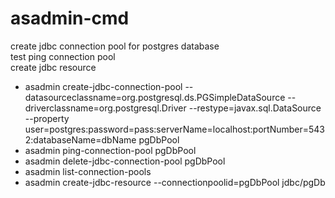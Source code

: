 # asadmin-cmd
create jdbc connection pool for postgres database<br>
test ping connection pool<br>
create jdbc resource<br>
<ul>
<li>
asadmin create-jdbc-connection-pool --datasourceclassname=org.postgresql.ds.PGSimpleDataSource --driverclassname=org.postgresql.Driver --restype=javax.sql.DataSource --property user=postgres:password=pass:serverName=localhost:portNumber=5432:databaseName=dbName pgDbPool
</li>
<li>
asadmin ping-connection-pool pgDbPool
</li>
<li>
asadmin delete-jdbc-connection-pool pgDbPool
</li>
<li>
asadmin list-connection-pools
</li>
<li>
asadmin create-jdbc-resource --connectionpoolid=pgDbPool jdbc/pgDb
</li>
</ul>
